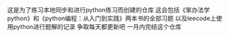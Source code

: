 这是为了练习本地同步和进行python练习而创建的仓库
这会包括《笨办法学python》和《python编程：从入门到实践》两本书的全部习题
以及leecode上使用python进行题解的记录
争取每天都更新吧 一月内完结这个仓库